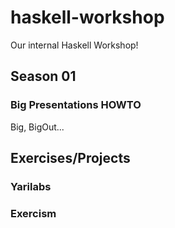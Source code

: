 # haskell-workshop

Our internal Haskell Workshop!

## Season 01

### Big Presentations HOWTO

Big, BigOut...

## Exercises/Projects

### Yarilabs

### Exercism


